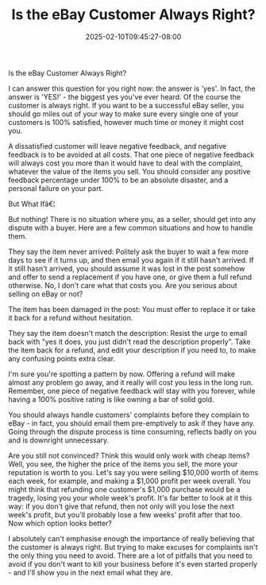 ﻿---
title: "Is the eBay Customer Always Right?"
date: 2025-02-10T09:45:27-08:00
description: "40 ebay articles Tips for Web Success"
featured_image: "/images/40 ebay articles.jpg"
tags: ["40 ebay articles"]
---

Is the eBay Customer Always Right?

I can answer this question for you right now: the answer is 'yes'. In fact, the answer is 'YES!' - the biggest yes you've ever heard. Of the course the customer is always right. If you want to be a successful eBay seller, you should go miles out of your way to make sure every single one of your customers is 100% satisfied, however much time or money it might cost you.

A dissatisfied customer will leave negative feedback, and negative feedback is to be avoided at all costs. That one piece of negative feedback will always cost you more than it would have to deal with the complaint, whatever the value of the items you sell. You should consider any positive feedback percentage under 100% to be an absolute disaster, and a personal failure on your part.

But What Ifâ€¦

But nothing! There is no situation where you, as a seller, should get into any dispute with a buyer. Here are a few common situations and how to handle them.

They say the item never arrived: Politely ask the buyer to wait a few more days to see if it turns up, and then email you again if it still hasn't arrived. If it still hasn't arrived, you should assume it was lost in the post somehow and offer to send a replacement if you have one, or give them a full refund otherwise. No, I don't care what that costs you. Are you serious about selling on eBay or not?

The item has been damaged in the post: You must offer to replace it or take it back for a refund without hesitation.

They say the item doesn't match the description: Resist the urge to email back with "yes it does, you just didn't read the description properly". Take the item back for a refund, and edit your description if you need to, to make any confusing points extra clear.

I'm sure you're spotting a pattern by now. Offering a refund will make almost any problem go away, and it really will cost you less in the long run. Remember, one piece of negative feedback will stay with you forever, while having a 100% positive rating is like owning a bar of solid gold.

You should always handle customers' complaints before they complain to eBay - in fact, you should email them pre-emptively to ask if they have any. Going through the dispute process is time consuming, reflects badly on you and is downright unnecessary.

Are you still not convinced? Think this would only work with cheap items? Well, you see, the higher the price of the items you sell, the more your reputation is worth to you. Let's say you were selling $10,000 worth of items each week, for example, and making a $1,000 profit per week overall. You might think that refunding one customer's $1,000 purchase would be a tragedy, losing you your whole week's profit. It's far better to look at it this way: if you don't give that refund, then not only will you lose the next week's profit, but you'll probably lose a few weeks' profit after that too. Now which option looks better?

I absolutely can't emphasise enough the importance of really believing that the customer is always right. But trying to make excuses for complaints isn't the only thing you need to avoid. There are a lot of pitfalls that you need to avoid if you don't want to kill your business before it's even started properly - and I'll show you in the next email what they are.


